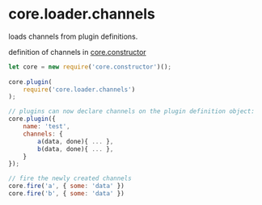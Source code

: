 # core.loader.channels

loads channels from plugin definitions.

definition of channels in <a href="https://github.com/ido-ofir/core.constructor">core.constructor</a>

```js
let core = new require('core.constructor')();
 
core.plugin(
    require('core.loader.channels')
);

// plugins can now declare channels on the plugin definition object:
core.plugin({
    name: 'test',
    channels: {
        a(data, done){ ... },
        b(data, done){ ... },
    }
});

// fire the newly created channels
core.fire('a', { some: 'data' })
core.fire('b', { some: 'data' })
```
